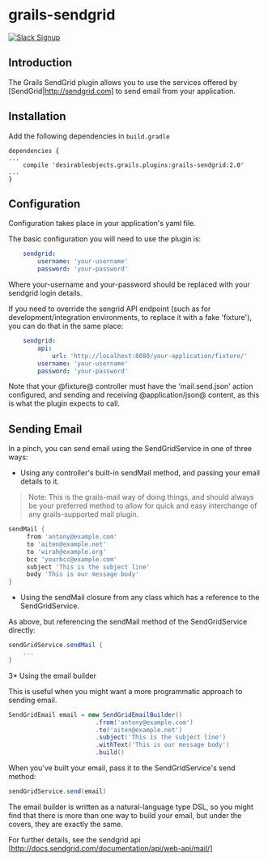 # grails-sendgrid

[![Slack Signup](http://slack-signup.grails.org/badge.svg)](http://slack-signup.grails.org)

Introduction
----------

The Grails SendGrid plugin allows you to use the services offered by [SendGrid|http://sendgrid.com] to send email from your application.

Installation
----------

Add the following dependencies in `build.gradle`
```
dependencies {
...
    compile 'desirableobjects.grails.plugins:grails-sendgrid:2.0'
...
}
```

Configuration
----------

Configuration takes place in your application's yaml file.

The basic configuration you will need to use the plugin is:

```yaml
    sendgrid:
        username: 'your-username'
        password: 'your-password'
```

Where your-username and your-password should be replaced with your sendgrid login details.

If you need to override the sengrid API endpoint (such as for development/integration environments, to replace it with a fake 'fixture'), you can do that in the same place:


```yaml
    sendgrid:
        api:
            url: 'http://localhost:8080/your-application/fixture/'
        username: 'your-username'
        password: 'your-password'
```

Note that your @fixture@ controller must have the 'mail.send.json' action configured, and sending and receiving @application/json@ content, as this is what the plugin expects to call.

Sending Email
----------

In a pinch, you can send email using the SendGridService in one of three ways:

* Using any controller's built-in sendMail method, and passing your email details to it.

 > Note: This is the grails-mail way of doing things, and should always be your preferred method to allow for quick and easy interchange of any grails-supported mail plugin.

```groovy
sendMail {
     from 'antony@example.com'
     to 'aiten@example.net'
     to 'wirah@example.org'
     bcc 'yourbcc@example.com'
     subject 'This is the subject line'
     body 'This is our message body'
}
```

* Using the sendMail closure from any class which has a reference to the SendGridService.

As above, but referencing the sendMail method of the SendGridService directly:

```groovy
sendGridService.sendMail {
    ...
}
```

3* Using the email builder

This is useful when you might want a more programmatic approach to sending email.

```groovy
SendGridEmail email = new SendGridEmailBuilder()
                        .from('antony@example.com')
                        .to('aiten@example.net')
                        .subject('This is the subject line')
                        .withText('This is our message body')
                        .build()
```

When you've built your email, pass it to the SendGridService's send method:

```groovy
sendGridService.send(email)
```

The email builder is written as a natural-language type DSL, so you might find that there is more than one way to build your email, but under the covers, they are exactly the same.

For further details, see the sendgrid api [http://docs.sendgrid.com/documentation/api/web-api/mail/]


